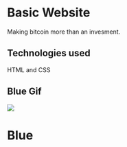 <h1> Basic Website </h1>

Making bitcoin more than an invesment.

<h2> Technologies used </h2>

HTML and CSS

<h2> Blue Gif </h2>

![](blue.gif)


# Blue
